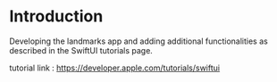 # Introduction
 Developing the landmarks app and adding additional functionalities as described in the SwiftUI tutorials page.
 
 tutorial link : https://developer.apple.com/tutorials/swiftui
